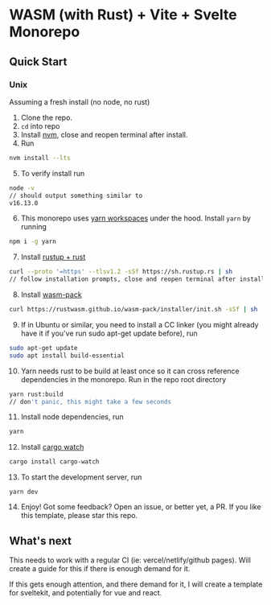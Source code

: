 # WASM (with Rust) + Vite + Svelte Monorepo
## Quick Start
### Unix

Assuming a fresh install (no node, no rust)

1. Clone the repo.
2. `cd` into repo
3. Install [nvm](https://github.com/nvm-sh/nvm#installing-and-updating), close and reopen terminal after install.
4. Run
```bash
nvm install --lts
```
5. To verify install run
```bash
node -v
// should output something similar to
v16.13.0
```
6. This monorepo uses [yarn workspaces](https://yarnpkg.com/features/workspaces) under the hood. Install `yarn` by running
```bash
npm i -g yarn
```
7. Install [rustup + rust](https://www.rust-lang.org/tools/install)
```bash
curl --proto '=https' --tlsv1.2 -sSf https://sh.rustup.rs | sh
// follow installation prompts, close and reopen terminal after install.
```
8. Install [wasm-pack](https://rustwasm.github.io/wasm-pack/installer/)
```bash
curl https://rustwasm.github.io/wasm-pack/installer/init.sh -sSf | sh
```
9. If in Ubuntu or similar, you need to install a CC linker (you might already have it if you've run sudo apt-get update before), run
```bash
sudo apt-get update
sudo apt install build-essential

```
10. Yarn needs rust to be build at least once so it can cross reference dependencies in the monorepo. Run in the repo root directory
```bash
yarn rust:build
// don't panic, this might take a few seconds
```
11. Install node dependencies, run
```bash
yarn
```
12. Install [cargo watch](https://crates.io/crates/cargo-watch)
```bash
cargo install cargo-watch
```
13. To start the development server, run
```
yarn dev
```
14. Enjoy! Got some feedback? Open an issue, or better yet, a PR. If you like this template, please star this repo.

## What's next
This needs to work with a regular CI (ie: vercel/netlify/github pages). Will create a guide for this if there is enough demand for it.

If this gets enough attention, and there demand for it, I will create a template for sveltekit, and potentially for vue and react.